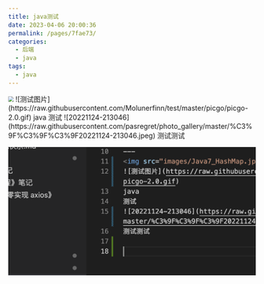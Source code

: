 ```yaml
---
title: java测试
date: 2023-04-06 20:00:36
permalink: /pages/7fae73/
categories: 
  - 后端
  - java
tags: 
  - java
---
```

<img src="images/Java7_HashMap.jpg" style="zoom:67%;" />
![测试图片](https://raw.githubusercontent.com/Molunerfinn/test/master/picgo/picgo-2.0.gif)
java 
测试
![20221124-213046](https://raw.githubusercontent.com/pasregret/photo_gallery/master/%C3%9F%C3%9F%C3%9F20221124-213046.jpeg)
测试测试 

![20230407144218](https://raw.githubusercontent.com/pasregret/photo_gallery/master/%C3%9F%C3%9F%C3%9F20230407144218.png)
